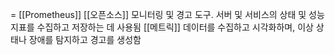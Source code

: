 = [[Prometheus]]
[[오픈소스]] 모니터링 및 경고 도구.
서버 및 서비스의 상태 및 성능 지표를 수집하고 저장하는 데 사용됨
[[메트릭]] 데이터를 수집하고 시각화하며, 이상 상태나 장애를 탐지하고 경고를 생성함








